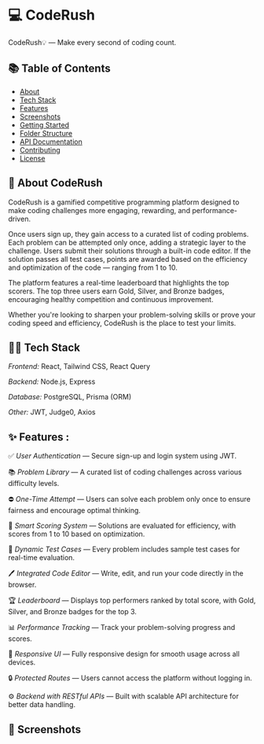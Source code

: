 # 💻 CodeRush
CodeRush💡  —  Make every second of coding count.

## 📚 Table of Contents
- [About](#about)
- [Tech Stack](#tech-stack)
- [Features](#features)
- [Screenshots](#screenshots)
- [Getting Started](#getting-started)
- [Folder Structure](#folder-structure)
- [API Documentation](#api-documentation)
- [Contributing](#contributing)
- [License](#license)



## 🚀 About CodeRush
CodeRush is a gamified competitive programming platform designed to make coding challenges more engaging, rewarding, and performance-driven.

Once users sign up, they gain access to a curated list of coding problems. Each problem can be attempted only once, adding a strategic layer to the challenge. Users submit their solutions through a built-in code editor. If the solution passes all test cases, points are awarded based on the efficiency and optimization of the code — ranging from 1 to 10.

The platform features a real-time leaderboard that highlights the top scorers. The top three users earn Gold, Silver, and Bronze badges, encouraging healthy competition and continuous improvement.

Whether you're looking to sharpen your problem-solving skills or prove your coding speed and efficiency, CodeRush is the place to test your limits.

## 👨‍💻 Tech Stack 
*Frontend:* React, Tailwind CSS, React Query

*Backend:* Node.js, Express  

*Database:* PostgreSQL, Prisma (ORM)

*Other:* JWT, Judge0, Axios

## ✨ Features :

✅ *User Authentication* — Secure sign-up and login system using JWT.

📚 *Problem Library* — A curated list of coding challenges across various difficulty levels.

⛔ *One-Time Attempt* — Users can solve each problem only once to ensure fairness and encourage optimal thinking.

🧠 *Smart Scoring System* — Solutions are evaluated for efficiency, with scores from 1 to 10 based on optimization.

🧪 *Dynamic Test Cases* — Every problem includes sample test cases for real-time evaluation.

🖊 *Integrated Code Editor* — Write, edit, and run your code directly in the browser.

🏆 *Leaderboard* — Displays top performers ranked by total score, with Gold, Silver, and Bronze badges for the top 3.

📊 *Performance Tracking* — Track your problem-solving progress and scores.

🎨 *Responsive UI* — Fully responsive design for smooth usage across all devices.

🔒 *Protected Routes* — Users cannot access the platform without logging in.

⚙ *Backend with RESTful APIs* — Built with scalable API architecture for better data handling.


## 📸 Screenshots
